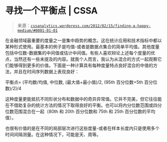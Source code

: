 <!--yml

类别: 未分类

日期: 2024-05-12 18:06:59

-->

# 寻找一个平衡点 | CSSA

> 来源：[`cssanalytics.wordpress.com/2012/02/15/finding-a-happy-medium/#0001-01-01`](https://cssanalytics.wordpress.com/2012/02/15/finding-a-happy-medium/#0001-01-01)

在金融领域最重要的度量之一是集中趋势的概念。这在统计应用和技术指标中都以某种形式使用。最基本的例子是均值-或者是数据点集合的简单平均值。其他度量包括中位数-数据集的中间值或估计中间值。有些人喜欢辩论上述每个度量的优点，当然还有一些未提及的内容。就我个人而言，我认为从混合的方式一起观察它们能够得到更多的价值。下面是一种计算具有每种度量特点良好混合的中值的方法，并且在时间序列数据上表现良好：

平衡点= (平均数/均值, 中位数, (最大值+最小值)/2, (95th 百分位数+5th 百分位数)/2)/4

这种度量更能抵抗不同形状分布和数据中的奇异异常值。它并不完美，但它往往能在不借助复杂的统计方法的情况下取得良好的平衡。也可以将内分位数范围或四分位数范围混合在一起（80th 和 20th 百分位数和 75th 和 25th 百分位数的平均值）。

也很有价值的是在不同的局部层次进行这些度量-或者在样本长度内只是使用多个时间间隔测量。在这种情况下，可能是天、周等。
